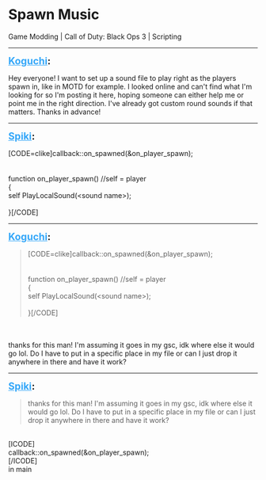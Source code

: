 # Spawn Music
Game Modding | Call of Duty: Black Ops 3 | Scripting

---
<strong style="font-size: 1.4em;"><span style="text-decoration: underline;text-decoration-color: #34a7f9;"><span style="color:#34a7f9;">Koguchi</span></span>:</strong>

<p>Hey everyone! I want to set up a sound file to play right as the players spawn in, like in MOTD for example. I looked online and can&#39;t find what I&#39;m looking for so I&#39;m posting it here, hoping someone can either help me or point me in the right direction. I&#39;ve already got custom round sounds if that matters. Thanks in advance!</p>

---
<strong style="font-size: 1.4em;"><span style="text-decoration: underline;text-decoration-color: #34a7f9;"><span style="color:#34a7f9;">Spiki</span></span>:</strong>

<p>[CODE=clike]callback::on_spawned(&amp;on_player_spawn);<br /><br /><br />function on_player_spawn() //self = player<br />{<br />self PlayLocalSound(&lt;sound name&gt;);<br /><br />}[/CODE]</p>

---
<strong style="font-size: 1.4em;"><span style="text-decoration: underline;text-decoration-color: #34a7f9;"><span style="color:#34a7f9;">Koguchi</span></span>:</strong>

<p><blockquote>[CODE=clike]callback::on_spawned(&amp;on_player_spawn);<br /><br /><br />function on_player_spawn() //self = player<br />{<br />self PlayLocalSound(&lt;sound name&gt;);<br /><br />}[/CODE]<br /></blockquote><br /><br />thanks for this man! I&#39;m assuming it goes in my gsc, idk where else it would go lol. Do I have to put in a specific place in my file or can I just drop it anywhere in there and have it work?</p>

---
<strong style="font-size: 1.4em;"><span style="text-decoration: underline;text-decoration-color: #34a7f9;"><span style="color:#34a7f9;">Spiki</span></span>:</strong>

<p><blockquote>thanks for this man! I&#39;m assuming it goes in my gsc, idk where else it would go lol. Do I have to put in a specific place in my file or can I just drop it anywhere in there and have it work?<br /></blockquote><br />[ICODE]<br />callback::on_spawned(&amp;on_player_spawn);<br />[/ICODE]<br />in main</p>
